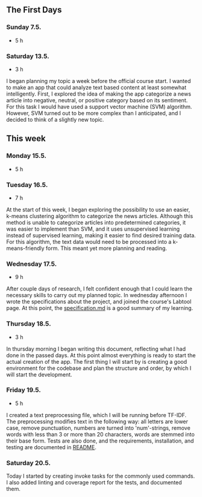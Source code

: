 ## The First Days

### Sunday 7.5.
- 5 h

### Saturday 13.5.
- 3 h

I began planning my topic a week before the official course start. I wanted to make an app that could analyze text based content at least somewhat intelligently. First, I explored the idea of making the app categorize a news article into negative, neutral, or positive category based on its sentiment. For this task I would have used a support vector machine (SVM) algorithm. However, SVM turned out to be more complex than I anticipated, and I decided to think of a slightly new topic.

## This week

### Monday 15.5.
- 5 h

### Tuesday 16.5.
- 7 h

At the start of this week, I began exploring the possibility to use an easier, k-means clustering algorithm to categorize the news articles. Although this method is unable to categorize articles into predetermined categories, it was easier to implement than SVM, and it uses unsupervised learning instead of supervised learning, making it easier to find desired training data. For this algorithm, the text data would need to be processed into a k-means-friendly form. This meant yet more planning and reading.

### Wednesday 17.5.
- 9 h

After couple days of research, I felt confident enough that I could learn the necessary skills to carry out my planned topic. In wednesday afternoon I wrote the specifications about the project, and joined the course's Labtool page. At this point, the [specification.md](specification.md) is a good summary of my learning.

### Thursday 18.5.
- 3 h

In thursday morning I began writing this document, reflecting what I had done in the passed days. At this point almost everything is ready to start the actual creation of the app. The first thing I will start by is creating a good environment for the codebase and plan the structure and order, by which I will start the development.

### Friday 19.5.
- 5 h

I created a text preprocessing file, which I will be running before TF-IDF. The preprocessing modifies text in the following way: all letters are lower case, remove punctuation, numbers are turned into 'num'-strings, remove words with less than 3 or more than 20 characters, words are stemmed into their base form. Tests are also done, and the requirements, installation, and testing are documented in [README](../README.md).

### Saturday 20.5.


Today I started by creating invoke tasks for the commonly used commands. I also added linting and coverage report for the tests, and documented them.
